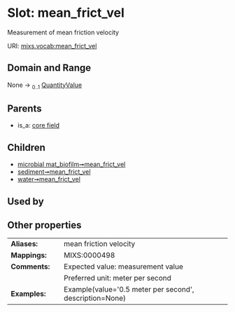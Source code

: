 
# Slot: mean_frict_vel


Measurement of mean friction velocity

URI: [mixs.vocab:mean_frict_vel](https://w3id.org/mixs/vocab/mean_frict_vel)


## Domain and Range

None &#8594;  <sub>0..1</sub> [QuantityValue](QuantityValue.md)

## Parents

 *  is_a: [core field](core_field.md)

## Children

 *  [microbial mat_biofilm➞mean_frict_vel](microbial_mat_biofilm_mean_frict_vel.md)
 *  [sediment➞mean_frict_vel](sediment_mean_frict_vel.md)
 *  [water➞mean_frict_vel](water_mean_frict_vel.md)

## Used by


## Other properties

|  |  |  |
| --- | --- | --- |
| **Aliases:** | | mean friction velocity |
| **Mappings:** | | MIXS:0000498 |
| **Comments:** | | Expected value: measurement value |
|  | | Preferred unit: meter per second |
| **Examples:** | | Example(value='0.5 meter per second', description=None) |

